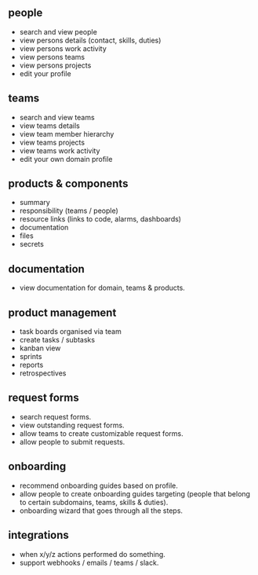 ## people

- search and view people
- view persons details (contact, skills, duties)
- view persons work activity
- view persons teams
- view persons projects
- edit your profile

## teams

- search and view teams
- view teams details
- view team member hierarchy
- view teams projects
- view teams work activity
- edit your own domain profile

## products & components

- summary
- responsibility (teams / people)
- resource links (links to code, alarms, dashboards)
- documentation
- files
- secrets

## documentation

- view documentation for domain, teams & products.
 
## product management

- task boards organised via team
- create tasks / subtasks
- kanban view
- sprints
- reports
- retrospectives


## request forms

- search request forms.
- view outstanding request forms.
- allow teams to create customizable request forms.
- allow people to submit requests.


## onboarding

- recommend onboarding guides based on profile.
- allow people to create onboarding guides targeting (people that belong to certain subdomains, teams, skills & duties).
- onboarding wizard that goes through all the steps.


## integrations

- when x/y/z actions performed do something.
- support webhooks / emails / teams / slack.
